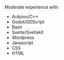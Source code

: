 Moderate experience with:
- Arduino/C++
- Godot/GDScript
- Bash
- Svelte/Sveltekit
- Wordpress
- Javascript
- CSS
- HTML
<!---
stringyWingy/stringyWingy is a ✨ special ✨ repository because its `README.md` (this file) appears on your GitHub profile.
You can click the Preview link to take a look at your changes.
--->
